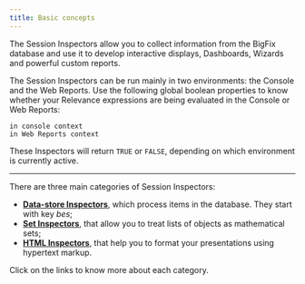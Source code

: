 ```yaml
---
title: Basic concepts
---
```


The Session Inspectors allow you to collect information from the BigFix database and use it to develop interactive displays, 
Dashboards, Wizards and powerful custom reports.

The Session Inspectors can be run mainly in two environments: the Console and the Web Reports. 
Use the following global boolean properties to know whether your Relevance expressions are being evaluated in the Console or Web Reports:

```
in console context
in Web Reports context
```

These Inspectors will return `TRUE` or `FALSE`, depending on which environment is currently active.

---

There are three main categories of Session Inspectors: 
- **[Data-store Inspectors](./datastoreinspectors.html)**, which process items in the database. They start with key *bes*; 
- **[Set Inspectors](./setinspectors.html)**, that allow you to treat lists of objects as mathematical sets;
- **[HTML Inspectors](./htmlinspectors.html)**, that help you to format your presentations using hypertext markup.

Click on the links to know more about each category.

<!--
---

## Shortcuts and Predefined commands

If you want you can use the following shortcuts for registry keys:

<table>
    <tr>
        <td>abbr</td>
		<td>acronym</td>
		<td>address</td>
		<td>anchor</td>
		<td>b</td>
    </tr>
	<tr>
        <td>base</td>
		<td>big</td>
		<td>blockquote</td>
		<td>body</td>
		<td>caption</td>
    </tr>
    <tr>
        <td>cite</td>
		<td>code</td>
		<td>col</td>
		<td>colgroup</td>
		<td>dd</td>
    </tr>
	<tr>
        <td>del</td>
		<td>dfn</td>
		<td>div</td>
		<td>dt</td>
		<td>em</td>
    </tr>
    <tr>
        <td>h1</td>
		<td>h2</td>
		<td>h3</td>
		<td>h4</td>
		<td>h5</td>
    </tr>
	<tr>
        <td>h6</td>
		<td>head</td>
		<td>html</td>
		<td>i</td>
		<td>ins</td>
    </tr>
    <tr>
        <td>kbd</td>
		<td>li</td>
		<td>link</td>
		<td>meta</td>
		<td>ol</td>
    </tr>
	<tr>
        <td>p</td>
		<td>pre</td>
		<td>q</td>
		<td>samp</td>
		<td>small</td>
    </tr>	
	<tr>
        <td>span</td>
		<td>strong</td>
		<td>sub</td>
		<td>sup</td>
		<td>table</td>
    </tr>
    <tr>
        <td>tbody</td>
		<td>td</td>
		<td>tfoot</td>
		<td>th</td>
		<td>thead</td>
    </tr>
	<tr>
        <td>title</td>
		<td>tr</td>
		<td>tt</td>
		<td>ul</td>
		<td>var</td>
    </tr>
</table>

You can use predefined commands to query at runtime the list of reistered applications (`regapps`), the list of application currently running (`running applications`) and the list of most recently accessed applications 
(`recent applications`).

**Note:**If you are using the QnA tool to test your relevance queries, you might need to close and re-open the program to get an updated list of running applications.

## Current user keys

On target systems BigFix runs as LOCAL SYSTEM. To get the logged in user’s HKEY_CURRENT_USER value, you can search through the Logon keys for the name of the current user: 

{% qna %}
Q: name of key whose ((it = name of current user as lowercase OR it starts with 
name of current user as lowercase & "@") of (it as string as lowercase) of value 
"Logon User Name" of key "Software\Microsoft\Windows\CurrentVersion\Explorer" 
of it) of key "HKEY_USERS" of registry
A: S-1-5-21-1214450339-2025729265-839522115-1013
{% endqna %}

-->